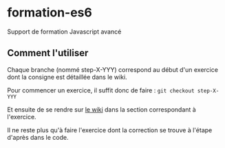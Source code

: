 # formation-es6
Support de formation Javascript avancé

## Comment l'utiliser

Chaque branche (nommé step-X-YYY) correspond au début d'un exercice dont la consigne est détaillée dans le wiki.

Pour commencer un exercice, il suffit donc de faire :
```git checkout step-X-YYY```

Et ensuite de se rendre sur [le wiki](https://github.com/dedesite/formation-es6/wiki) dans la section correspondant à l'exercice.

Il ne reste plus qu'à faire l'exercice dont la correction se trouve à l'étape d'après dans le code.
